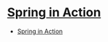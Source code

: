 # [Spring in Action](https://www.manning.com/books/spring-in-action-fifth-edition)

- [Spring in Action](#spring-in-action)